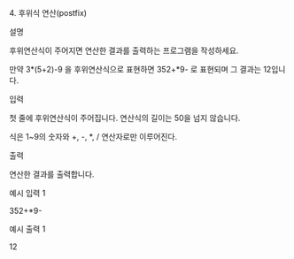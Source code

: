 4\. 후위식 연산(postfix)

설명

후위연산식이 주어지면 연산한 결과를 출력하는 프로그램을 작성하세요.

만약 3\*(5+2)-9 을 후위연산식으로 표현하면 352+\*9- 로 표현되며 그 결과는 12입니다.

입력

첫 줄에 후위연산식이 주어집니다. 연산식의 길이는 50을 넘지 않습니다.

식은 1~9의 숫자와 +, -, \*, / 연산자로만 이루어진다.

출력

연산한 결과를 출력합니다.

예시 입력 1

352+\*9-

예시 출력 1

12